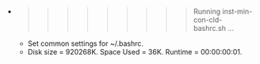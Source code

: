 * >>>>>>>>> Running inst-min-con-cld-bashrc.sh ...
  * Set common settings for ~/.bashrc.
  * Disk size = 920268K. Space Used = 36K. Runtime = 00:00:00:01.
